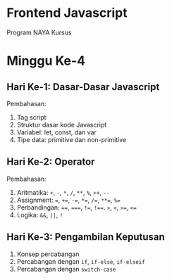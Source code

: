 # Frontend Javascript
Program NAYA Kursus

# Minggu Ke-4

## Hari Ke-1: Dasar-Dasar Javascript
Pembahasan:
1. Tag script
2. Struktur dasar kode Javascript
3. Variabel: let, const, dan var
4. Tipe data: primitive dan non-primitive

## Hari Ke-2: Operator
Pembahasan:
1. Aritmatika: `+`, `-`, `*`, `/`, `**`, `%`, `++`, `--`
2. Assignment: `=`, `+=`, `-=`, `*=`, `/=`, `**=`, `%=`
3. Perbandingan: `==`, `===`, `!=`, `!==`. `>`, `<`, `>=`, `<=`
4. Logika: `&&`, `||`, `!`

## Hari Ke-3: Pengambilan Keputusan
1. Konsep percabangan
2. Percabangan dengan `if`, `if-else`, `if-elseif`
3. Percabangan dengan `switch-case`
